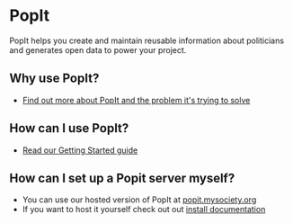 # PopIt

PopIt helps you create and maintain reusable information about politicians and generates open data to power your project.

## Why use PopIt?

- [Find out more about PopIt and the problem it's trying to solve](http://popit.poplus.org/about/)

## How can I use PopIt?

- [Read our Getting Started guide](http://popit.poplus.org/docs/getting-started/)

## How can I set up a Popit server myself?

- You can use our hosted version of PopIt at [popit.mysociety.org](http://popit.mysociety.org/instances/new)
- If you want to host it yourself check out out [install documentation](http://popit.poplus.org/docs/install/)
